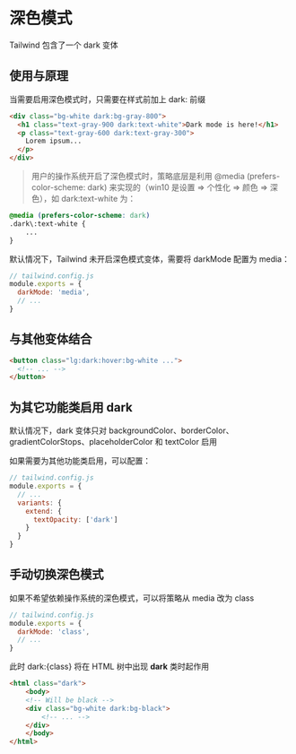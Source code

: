# 深色模式

Tailwind 包含了一个 dark 变体

## 使用与原理

当需要启用深色模式时，只需要在样式前加上 dark: 前缀

```html
<div class="bg-white dark:bg-gray-800">
  <h1 class="text-gray-900 dark:text-white">Dark mode is here!</h1>
  <p class="text-gray-600 dark:text-gray-300">
    Lorem ipsum...
  </p>
</div>
```

> 用户的操作系统开启了深色模式时，策略底层是利用 @media (prefers-color-scheme: dark) 来实现的（win10 是设置 => 个性化 => 颜色 => 深色），如 dark:text-white 为：

```css
@media (prefers-color-scheme: dark)
.dark\:text-white {
    ...
}
```

默认情况下，Tailwind 未开启深色模式变体，需要将 darkMode 配置为 media：

```js
// tailwind.config.js
module.exports = {
  darkMode: 'media',
  // ...
}
```

## 与其他变体结合

```html
<button class="lg:dark:hover:bg-white ...">
  <!-- ... -->
</button>
```

## 为其它功能类启用 dark

默认情况下，dark 变体只对 backgroundColor、borderColor、gradientColorStops、placeholderColor 和 textColor 启用

如果需要为其他功能类启用，可以配置：

```js
// tailwind.config.js
module.exports = {
  // ...
  variants: {
    extend: {
      textOpacity: ['dark']
    }
  }
}
```

## 手动切换深色模式

如果不希望依赖操作系统的深色模式，可以将策略从 media 改为 class

```js
// tailwind.config.js
module.exports = {
  darkMode: 'class',
  // ...
}
```

此时 dark:{class} 将在 HTML 树中出现 **dark** 类时起作用

```html
<html class="dark">
    <body>
    <!-- Will be black -->
    <div class="bg-white dark:bg-black">
        <!-- ... -->
    </div>
    </body>
</html>
```